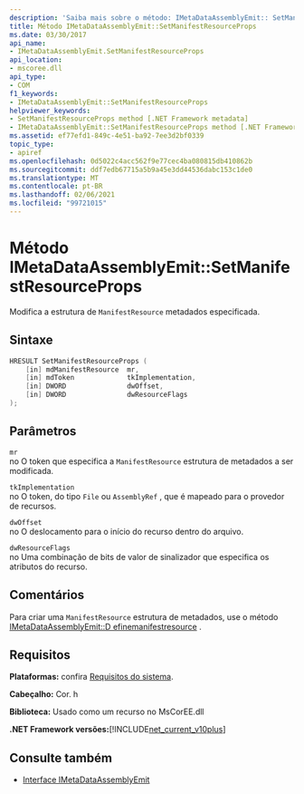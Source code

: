 ```yaml
---
description: 'Saiba mais sobre o método: IMetaDataAssemblyEmit:: SetManifestResourceProps'
title: Método IMetaDataAssemblyEmit::SetManifestResourceProps
ms.date: 03/30/2017
api_name:
- IMetaDataAssemblyEmit.SetManifestResourceProps
api_location:
- mscoree.dll
api_type:
- COM
f1_keywords:
- IMetaDataAssemblyEmit::SetManifestResourceProps
helpviewer_keywords:
- SetManifestResourceProps method [.NET Framework metadata]
- IMetaDataAssemblyEmit::SetManifestResourceProps method [.NET Framework metadata]
ms.assetid: ef77efd1-849c-4e51-ba92-7ee3d2bf0339
topic_type:
- apiref
ms.openlocfilehash: 0d5022c4acc562f9e77cec4ba080815db410862b
ms.sourcegitcommit: ddf7edb67715a5b9a45e3dd44536dabc153c1de0
ms.translationtype: MT
ms.contentlocale: pt-BR
ms.lasthandoff: 02/06/2021
ms.locfileid: "99721015"
---
```

# <a name="imetadataassemblyemitsetmanifestresourceprops-method"></a>Método IMetaDataAssemblyEmit::SetManifestResourceProps

Modifica a estrutura de `ManifestResource` metadados especificada.  
  
## <a name="syntax"></a>Sintaxe  
  
```cpp  
HRESULT SetManifestResourceProps (  
    [in] mdManifestResource  mr,  
    [in] mdToken             tkImplementation,
    [in] DWORD               dwOffset,  
    [in] DWORD               dwResourceFlags  
);  
```  
  
## <a name="parameters"></a>Parâmetros  

 `mr`  
 no O token que especifica a `ManifestResource` estrutura de metadados a ser modificada.  
  
 `tkImplementation`  
 no O token, do tipo `File` ou `AssemblyRef` , que é mapeado para o provedor de recursos.  
  
 `dwOffset`  
 no O deslocamento para o início do recurso dentro do arquivo.  
  
 `dwResourceFlags`  
 no Uma combinação de bits de valor de sinalizador que especifica os atributos do recurso.  
  
## <a name="remarks"></a>Comentários  

 Para criar uma `ManifestResource` estrutura de metadados, use o método [IMetaDataAssemblyEmit::D efinemanifestresource](imetadataassemblyemit-definemanifestresource-method.md) .  
  
## <a name="requirements"></a>Requisitos  

 **Plataformas:** confira [Requisitos do sistema](../../get-started/system-requirements.md).  
  
 **Cabeçalho:** Cor. h  
  
 **Biblioteca:** Usado como um recurso no MsCorEE.dll  
  
 **.NET Framework versões:**[!INCLUDE[net_current_v10plus](../../../../includes/net-current-v10plus-md.md)]  
  
## <a name="see-also"></a>Consulte também

- [Interface IMetaDataAssemblyEmit](imetadataassemblyemit-interface.md)
